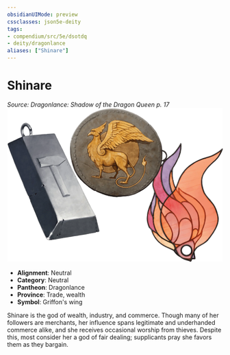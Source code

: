 ```yaml
---
obsidianUIMode: preview
cssclasses: json5e-deity
tags:
- compendium/src/5e/dsotdq
- deity/dragonlance
aliases: ["Shinare"]
---
```

# Shinare
*Source: Dragonlance: Shadow of the Dragon Queen p. 17* 
![Symbols Left to Right: Reorx, Shinare, and Sirrion](https://raw.githubusercontent.com/5etools-mirror-3/5etools-img/main/deities/DSotDQ/014-00-039.o-neutral-trio.webp#symbol)

- **Alignment**: Neutral
- **Category**: Neutral
- **Pantheon**: Dragonlance
- **Province**: Trade, wealth
- **Symbol**: Griffon's wing

Shinare is the god of wealth, industry, and commerce. Though many of her followers are merchants, her influence spans legitimate and underhanded commerce alike, and she receives occasional worship from thieves. Despite this, most consider her a god of fair dealing; supplicants pray she favors them as they bargain.